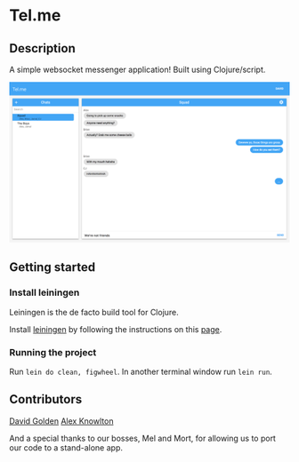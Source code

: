 # Tel.me

## Description

A simple websocket messenger application! Built using Clojure/script.

![Tel.me Main](resources/public/img/Telme.jpg "Main")

## Getting started

### Install leiningen
Leiningen is the de facto build tool for Clojure. 

Install [leiningen](http://leiningen.org) by following the instructions on this [page](http://leiningen.org).

### Running the project

Run `lein do clean, figwheel`. In another terminal window run `lein run`.

## Contributors

[David Golden](https://github.com/dcgolden)
[Alex Knowlton](https://github.com/AlexKnowlton313)

And a special thanks to our bosses, Mel and Mort, for allowing us to port our code to a stand-alone app.
